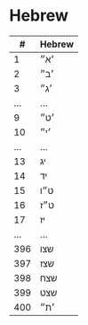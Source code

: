 # Hebrew

| #   | Hebrew |
|-----|--------|
| 1   | ׳א״    |
| 2   | ׳ב״    |
| 3   | ׳ג״    |
| …   | …      |
| 9   | ׳ט״    |
| 10  | ׳י״    |
| …   | …      |
| 13  | יג     |
| 14  | יד     |
| 15  | ט״ו    |
| 16  | ט״ז    |
| 17  | יז     |
| …   | …      |
| 396 | שצו    |
| 397 | שצז    |
| 398 | שצח    |
| 399 | שצט    |
| 400 | ׳ת״    |
